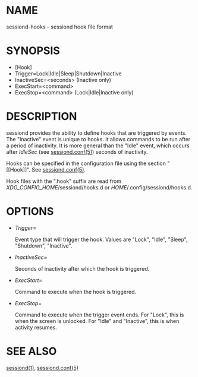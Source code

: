 # NAME

sessiond-hooks - sessiond hook file format

# SYNOPSIS

- \[Hook\]
- Trigger=Lock&#x7C;Idle&#x7C;Sleep&#x7C;Shutdown&#x7C;Inactive
- InactiveSec=&lt;seconds> (Inactive only)
- ExecStart=&lt;command>
- ExecStop=&lt;command> (Lock&#x7C;Idle&#x7C;Inactive only)

# DESCRIPTION

sessiond provides the ability to define hooks that are triggered by events.
The "Inactive" event is unique to hooks. It allows commands to be run after a
period of inactivity. It is more general than the "Idle" event, which occurs
after _IdleSec_ (see [sessiond.conf(5)](sessiond.conf.5.md)) seconds of inactivity.

Hooks can be specified in the configuration file using the section "\[\[Hook\]\]".
See [sessiond.conf(5)](sessiond.conf.5.md).

Hook files with the ".hook" suffix are read from
_XDG\_CONFIG\_HOME_/sessiond/hooks.d or _HOME_/.config/sessiond/hooks.d.

# OPTIONS

- _Trigger=_

    Event type that will trigger the hook. Values are "Lock", "Idle", "Sleep",
    "Shutdown", "Inactive".

- _InactiveSec=_

    Seconds of inactivity after which the hook is triggered.

- _ExecStart=_

    Command to execute when the hook is triggered.

- _ExecStop=_

    Command to execute when the trigger event ends. For "Lock", this is when the
    screen is unlocked. For "Idle" and "Inactive", this is when activity resumes.

# SEE ALSO

[sessiond(1)](sessiond.1.md), [sessiond.conf(5)](sessiond.conf.5.md)
